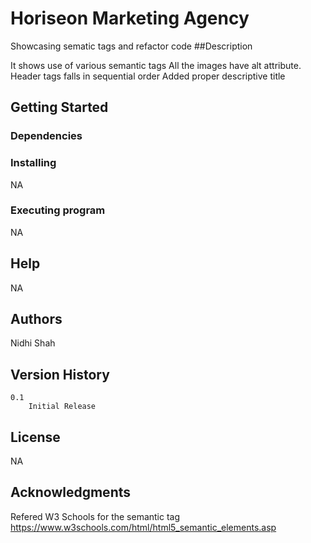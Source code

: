 # Horiseon Marketing Agency

Showcasing sematic tags and refactor code
##Description

It shows use of various semantic tags
All the images have alt attribute. 
Header tags falls in sequential order
Added proper descriptive title

## Getting Started
### Dependencies

### Installing
NA
    

### Executing program
NA
 

## Help
NA

## Authors

Nidhi Shah

## Version History
    0.1
        Initial Release

## License
NA

## Acknowledgments

Refered W3 Schools for the semantic tag 
https://www.w3schools.com/html/html5_semantic_elements.asp

